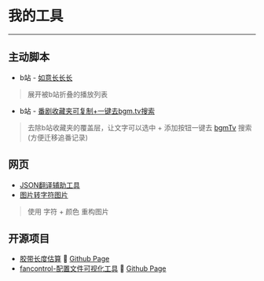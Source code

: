 
# 我的工具

---

## 主动脚本
- b站 - [如意长长长](./javascript/b-longlonglong.html)
> 展开被b站折叠的播放列表
- b站 - [番剧收藏夹可复制+一键去bgm.tv搜索](./javascript/b-bangumiToBgmTvDB.html)
> 去除b站收藏夹的覆盖层，让文字可以选中 + 添加按钮一键去 [bgmTv](https://bgm.tv/) 搜索(方便迁移追番记录)


## 网页
- [JSON翻译辅助工具](./html/JSONTranslationFile/MergeTranslationFilesV2.html)
- [图片转字符图片](./html/imageToCharImage/img.html)
> 使用 字符 + 颜色 重构图片


## 开源项目
- [胶带长度估算](https://github.com/Jackxwb/estimation_of_tape_length) 🚀 [Github Page](https://jackxwb.github.io/estimation_of_tape_length/)
- [fancontrol-配置文件可视化工具](https://github.com/Jackxwb/fancontrol-edit) 🚀 [Github Page](https://jackxwb.github.io/fancontrol-edit/)
